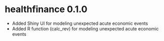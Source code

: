 # healthfinance 0.1.0

* Added Shiny UI for modeling unexpected acute economic events
* Added R function (calc_rev) for modeling unexpected acute economic events